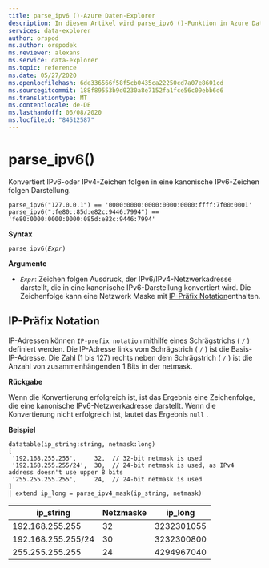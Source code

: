 ```yaml
---
title: parse_ipv6 ()-Azure Daten-Explorer
description: In diesem Artikel wird parse_ipv6 ()-Funktion in Azure Daten-Explorer beschrieben.
services: data-explorer
author: orspod
ms.author: orspodek
ms.reviewer: alexans
ms.service: data-explorer
ms.topic: reference
ms.date: 05/27/2020
ms.openlocfilehash: 6de336566f58f5cb0435ca22250cd7a07e8601cd
ms.sourcegitcommit: 188f89553b9d0230a8e7152fa1fce56c09ebb6d6
ms.translationtype: MT
ms.contentlocale: de-DE
ms.lasthandoff: 06/08/2020
ms.locfileid: "84512587"
---
```

# <a name="parse_ipv6"></a>parse_ipv6()

Konvertiert IPv6-oder IPv4-Zeichen folgen in eine kanonische IPv6-Zeichen folgen Darstellung.

```kusto
parse_ipv6("127.0.0.1") == '0000:0000:0000:0000:0000:ffff:7f00:0001'
parse_ipv6(":fe80::85d:e82c:9446:7994") == 'fe80:0000:0000:0000:085d:e82c:9446:7994'
```

**Syntax**

`parse_ipv6(`*`Expr`*`)`

**Argumente**

* *`Expr`*: Zeichen folgen Ausdruck, der IPv6/IPv4-Netzwerkadresse darstellt, die in eine kanonische IPv6-Darstellung konvertiert wird. Die Zeichenfolge kann eine Netzwerk Maske mit [IP-Präfix Notation](#ip-prefix-notation)enthalten.

## <a name="ip-prefix-notation"></a>IP-Präfix Notation

IP-Adressen können `IP-prefix notation` mithilfe eines Schrägstrichs ( `/` ) definiert werden.
Die IP-Adresse links vom Schrägstrich ( `/` ) ist die Basis-IP-Adresse. Die Zahl (1 bis 127) rechts neben dem Schrägstrich ( `/` ) ist die Anzahl von zusammenhängenden 1 Bits in der netmask.

**Rückgabe**

Wenn die Konvertierung erfolgreich ist, ist das Ergebnis eine Zeichenfolge, die eine kanonische IPv6-Netzwerkadresse darstellt.
Wenn die Konvertierung nicht erfolgreich ist, lautet das Ergebnis `null` .

**Beispiel**

<!-- csl: https://help.kusto.windows.net/Samples -->
```kusto
datatable(ip_string:string, netmask:long)
[
 '192.168.255.255',     32,  // 32-bit netmask is used
 '192.168.255.255/24',  30,  // 24-bit netmask is used, as IPv4 address doesn't use upper 8 bits
 '255.255.255.255',     24,  // 24-bit netmask is used
]
| extend ip_long = parse_ipv4_mask(ip_string, netmask)
```

|ip_string|Netzmaske|ip_long|
|---|---|---|
|192.168.255.255|32|3232301055|
|192.168.255.255/24|30|3232300800|
|255.255.255.255|24|4294967040|


